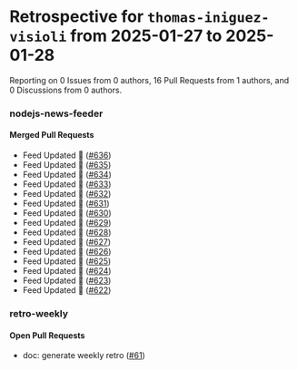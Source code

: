 # Retrospective for `thomas-iniguez-visioli` from 2025-01-27 to 2025-01-28

Reporting on 0 Issues from 0 authors, 16 Pull Requests from 1 authors, and 0 Discussions from 0 authors.


### nodejs-news-feeder

#### Merged Pull Requests

- Feed Updated 🍿 ([#636](https://github.com/thomas-iniguez-visioli/nodejs-news-feeder/pull/636))
- Feed Updated 🍿 ([#635](https://github.com/thomas-iniguez-visioli/nodejs-news-feeder/pull/635))
- Feed Updated 🍿 ([#634](https://github.com/thomas-iniguez-visioli/nodejs-news-feeder/pull/634))
- Feed Updated 🍿 ([#633](https://github.com/thomas-iniguez-visioli/nodejs-news-feeder/pull/633))
- Feed Updated 🍿 ([#632](https://github.com/thomas-iniguez-visioli/nodejs-news-feeder/pull/632))
- Feed Updated 🍿 ([#631](https://github.com/thomas-iniguez-visioli/nodejs-news-feeder/pull/631))
- Feed Updated 🍿 ([#630](https://github.com/thomas-iniguez-visioli/nodejs-news-feeder/pull/630))
- Feed Updated 🍿 ([#629](https://github.com/thomas-iniguez-visioli/nodejs-news-feeder/pull/629))
- Feed Updated 🍿 ([#628](https://github.com/thomas-iniguez-visioli/nodejs-news-feeder/pull/628))
- Feed Updated 🍿 ([#627](https://github.com/thomas-iniguez-visioli/nodejs-news-feeder/pull/627))
- Feed Updated 🍿 ([#626](https://github.com/thomas-iniguez-visioli/nodejs-news-feeder/pull/626))
- Feed Updated 🍿 ([#625](https://github.com/thomas-iniguez-visioli/nodejs-news-feeder/pull/625))
- Feed Updated 🍿 ([#624](https://github.com/thomas-iniguez-visioli/nodejs-news-feeder/pull/624))
- Feed Updated 🍿 ([#623](https://github.com/thomas-iniguez-visioli/nodejs-news-feeder/pull/623))
- Feed Updated 🍿 ([#622](https://github.com/thomas-iniguez-visioli/nodejs-news-feeder/pull/622))

### retro-weekly

#### Open Pull Requests

- doc: generate weekly retro ([#61](https://github.com/thomas-iniguez-visioli/retro-weekly/pull/61))